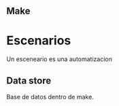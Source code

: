 ## Make

# Escenarios
Un esceneario es una automatizacion



## Data store

Base de datos dentro de make.


